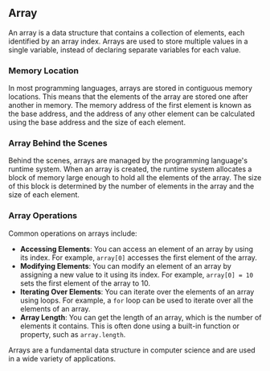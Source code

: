 ## Array

An array is a data structure that contains a collection of elements, each identified by an array index. Arrays are used to store multiple values in a single variable, instead of declaring separate variables for each value.

### Memory Location

In most programming languages, arrays are stored in contiguous memory locations. This means that the elements of the array are stored one after another in memory. The memory address of the first element is known as the base address, and the address of any other element can be calculated using the base address and the size of each element.

### Array Behind the Scenes

Behind the scenes, arrays are managed by the programming language's runtime system. When an array is created, the runtime system allocates a block of memory large enough to hold all the elements of the array. The size of this block is determined by the number of elements in the array and the size of each element.

### Array Operations

Common operations on arrays include:

- **Accessing Elements**: You can access an element of an array by using its index. For example, `array[0]` accesses the first element of the array.
- **Modifying Elements**: You can modify an element of an array by assigning a new value to it using its index. For example, `array[0] = 10` sets the first element of the array to 10.
- **Iterating Over Elements**: You can iterate over the elements of an array using loops. For example, a `for` loop can be used to iterate over all the elements of an array.
- **Array Length**: You can get the length of an array, which is the number of elements it contains. This is often done using a built-in function or property, such as `array.length`.

Arrays are a fundamental data structure in computer science and are used in a wide variety of applications.